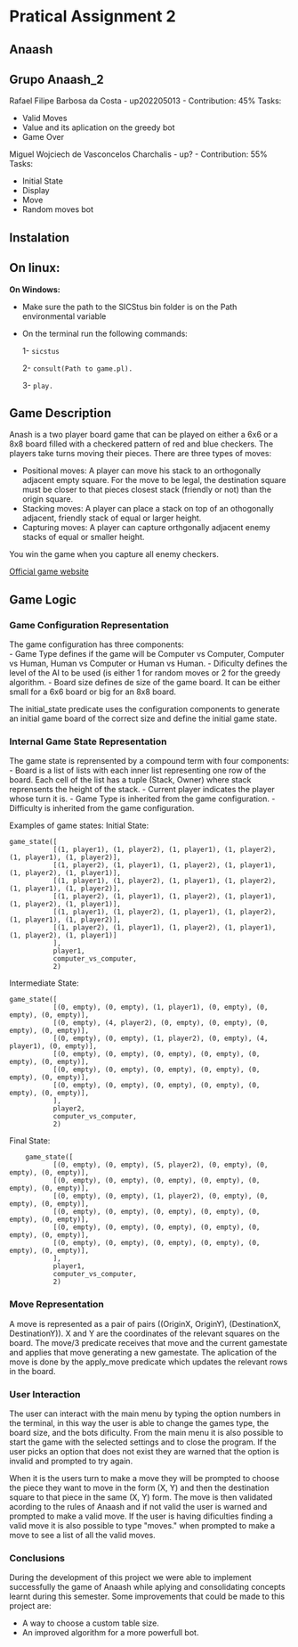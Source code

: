 # Pratical Assignment 2
## Anaash
## Grupo Anaash_2

Rafael Filipe Barbosa da Costa - up202205013 - Contribution: 45%
Tasks:
- Valid Moves
- Value and its aplication on the greedy bot
- Game Over

Miguel Wojciech de Vasconcelos Charchalis - up? - Contribution: 55%
Tasks:
- Initial State
- Display
- Move
- Random moves bot

## Instalation
**On linux:**
-

**On Windows:**
- Make sure the path to the SICStus bin folder is on the Path environmental variable
- On the terminal run the following commands:
  
  1- `sicstus`
  
  2- `consult(Path to game.pl).`
  
  3- `play.`

## Game Description
  Anash is a two player board game that can be played on either a 6x6 or a 8x8 board filled with a checkered pattern of red and blue checkers. The players take turns moving their pieces.
  There are three types of moves:
  - Positional moves: A player can move his stack to an orthogonally adjacent empty square. For the move to be legal, the destination square must be closer to that pieces closest stack (friendly or not) than the origin square.
  - Stacking moves: A player can place a stack on top of an othogonally adjacent, friendly stack of equal or larger height.
  - Capturing moves: A player can capture orthgonally adjacent enemy stacks of equal or smaller height.
  
  You win the game when you capture all enemy checkers.

  [Official game website](http://www.marksteeregames.com/Anaash_rules.pdf)

## Game Logic
### Game Configuration Representation
  The game configuration has three components:  
    - Game Type defines if the game will be Computer vs Computer, Computer vs Human, Human vs Computer or Human vs Human.
    - Dificulty defines the level of the AI to be used (is either 1 for random moves or 2 for the greedy algorithm.
    - Board size defines de size of the game board. It can be either small for a 6x6 board or big for an 8x8 board.
    
  The initial_state predicate uses the configuration components to generate an initial game board of the correct size and define the initial game state.
  
### Internal Game State Representation 
  The game state is reprensented by a compound term with four components:
    - Board is a list of lists with each inner list representing one row of the board. Each cell of the list has a tuple (Stack, Owner) where stack reprensents the height of the stack.
    - Current player indicates the player whose turn it is.
    - Game Type is inherited from the game configuration.
    - Difficulty is inherited from the game configuration.

  Examples of game states:
  Initial State:
  
    game_state([
               [(1, player1), (1, player2), (1, player1), (1, player2), (1, player1), (1, player2)],
               [(1, player2), (1, player1), (1, player2), (1, player1), (1, player2), (1, player1)],
               [(1, player1), (1, player2), (1, player1), (1, player2), (1, player1), (1, player2)],
               [(1, player2), (1, player1), (1, player2), (1, player1), (1, player2), (1, player1)],
               [(1, player1), (1, player2), (1, player1), (1, player2), (1, player1), (1, player2)],
               [(1, player2), (1, player1), (1, player2), (1, player1), (1, player2), (1, player1)]
               ],
               player1,
               computer_vs_computer,
               2)
               
  Intermediate State:

    game_state([
               [(0, empty), (0, empty), (1, player1), (0, empty), (0, empty), (0, empty)],
               [(0, empty), (4, player2), (0, empty), (0, empty), (0, empty), (0, empty)],
               [(0, empty), (0, empty), (1, player2), (0, empty), (4, player1), (0, empty)],
               [(0, empty), (0, empty), (0, empty), (0, empty), (0, empty), (0, empty)],
               [(0, empty), (0, empty), (0, empty), (0, empty), (0, empty), (0, empty)],
               [(0, empty), (0, empty), (0, empty), (0, empty), (0, empty), (0, empty)],
               ],
               player2,
               computer_vs_computer,
               2)

  Final State:

        game_state([
               [(0, empty), (0, empty), (5, player2), (0, empty), (0, empty), (0, empty)],
               [(0, empty), (0, empty), (0, empty), (0, empty), (0, empty), (0, empty)],
               [(0, empty), (0, empty), (1, player2), (0, empty), (0, empty), (0, empty)],
               [(0, empty), (0, empty), (0, empty), (0, empty), (0, empty), (0, empty)],
               [(0, empty), (0, empty), (0, empty), (0, empty), (0, empty), (0, empty)],
               [(0, empty), (0, empty), (0, empty), (0, empty), (0, empty), (0, empty)],
               ],
               player1,
               computer_vs_computer,
               2)
        
### Move Representation
  A move is represented as a pair of pairs ((OriginX, OriginY), (DestinationX, DestinationY)). X and Y are the coordinates of the relevant squares on the board.
  The move/3 predicate receives that move and the current gamestate and applies that move generating a new gamestate. The aplication of the move is done by the apply_move predicate which updates the relevant rows in the board.

### User Interaction
  The user can interact with the main menu by typing the option numbers in the terminal, in this way the user is able to change the games type, the board size, and the bots dificulty. From the main menu it is also possible to start the game with the selected settings and to close the program. If the user picks an option that does not exist they are warned that the option is invalid and prompted to try again.
  
  When it is the users turn to make a move they will be prompted to choose the piece they want to move in the form (X, Y) and then the destination square to that piece in the same (X, Y) form. The move is then validated acording to the rules of Anaash and if not valid the user is warned and prompted to make a valid move. If the user is having dificulties finding a valid move it is also possible to type "moves." when prompted to make a move to see a list of all the valid moves.

### Conclusions
  During the development of this project we were able to implement successfully the game of Anaash while aplying and consolidating concepts learnt during this semester. Some improvements that could be made to this project are: 
  - A way to choose a custom table size.
  - An improved algorithm for a more powerfull bot.
